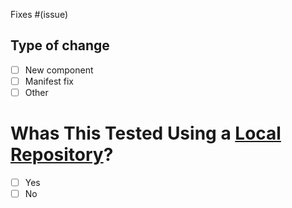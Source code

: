 Fixes #(issue)

## Type of change
- [ ] New component
- [ ] Manifest fix
- [ ] Other

# Whas This Tested Using a [Local Repository](https://maintainers.usebottles.com/Testing)?
- [ ] Yes
- [ ] No
